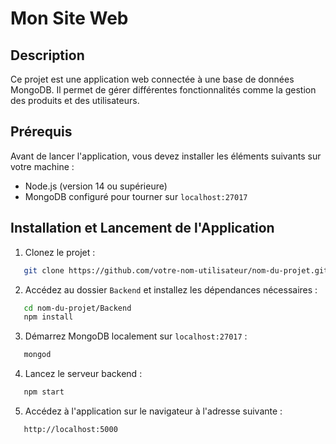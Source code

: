 # Mon Site Web

## Description

Ce projet est une application web connectée à une base de données MongoDB. Il permet de gérer différentes fonctionnalités comme la gestion des produits et des utilisateurs.

## Prérequis

Avant de lancer l'application, vous devez installer les éléments suivants sur votre machine :

- Node.js (version 14 ou supérieure)
- MongoDB configuré pour tourner sur `localhost:27017`

## Installation et Lancement de l'Application

1. Clonez le projet :
```bash
   git clone https://github.com/votre-nom-utilisateur/nom-du-projet.git
```
2. Accédez au dossier `Backend` et installez les dépendances nécessaires :
```bash
   cd nom-du-projet/Backend
   npm install
```
3. Démarrez MongoDB localement sur `localhost:27017` :
```bash
   mongod
```
4. Lancez le serveur backend :
```bash
   npm start
```
5. Accédez à l'application sur le navigateur à l'adresse suivante :
```bash
   http://localhost:5000
```

